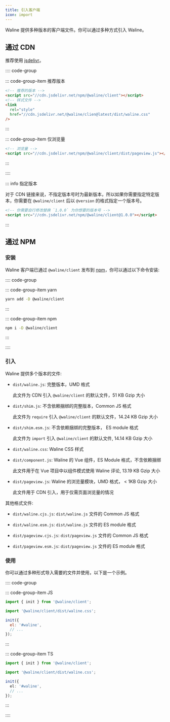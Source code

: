 ```yaml
---
title: 引入客户端
icon: import
---
```


Waline 提供多种版本的客户端文件。你可以通过多种方式引入 Waline。

<!-- more -->

## 通过 CDN

推荐使用 [jsdelivr](https://cdn.jsdelivr.net/npm/@waline/client/)。

:::: code-group

::: code-group-item 推荐版本

```html
<!-- 推荐的版本 -->
<script src="//cdn.jsdelivr.net/npm/@waline/client"></script>
<!-- 样式文件 -->
<link
  rel="style"
  href="//cdn.jsdelivr.net/@waline/clien@latest/dist/waline.css"
/>
```

:::

::: code-group-item 仅浏览量

```html
<!-- 浏览量 -->
<script src="//cdn.jsdelivr.net/npm/@waline/client/dist/pageview.js"></script>
```

:::

::::

::: info 指定版本

对于 CDN 链接来说，不指定版本号时为最新版本，所以如果你需要指定特定版本，你需要在 `@waline/client` 后以 `@version` 的格式指定一个版本号。

```html
<!-- 你需要自行修改替换 `1.0.0` 为你想要的版本号 -->
<script src="//cdn.jsdelivr.net/npm/@waline/client@1.0.0"></script>
```

:::

## 通过 NPM

### 安装

Waline 客户端已通过 `@waline/client` 发布到 [npm](https://www.npmjs.com/package/@waline/client)，你可以通过以下命令安装:

:::: code-group

::: code-group-item yarn

```bash
yarn add -D @waline/client
```

:::

::: code-group-item npm

```bash
npm i -D @waline/client
```

:::

::::

### 引入

Waline 提供多个版本的文件:

- `dist/waline.js`: 完整版本，UMD 格式

  此文件为 CDN 引入 `@waline/client` 的默认文件，51 KB Gzip 大小

- `dist/shim.js`: 不含依赖捆绑的完整版本，Common JS 格式

  此文件为 `require` 引入 `@waline/client` 的默认文件，14.24 KB Gzip 大小

- `dist/shim.esm.js`: 不含依赖捆绑的完整版本， ES module 格式

  此文件为 `import` 引入 `@waline/client` 的默认文件, 14.14 KB Gzip 大小

- `dist/waline.css`: Waline CSS 样式

- `dist/component.js`: Waline 的 Vue 组件，ES Module 格式，不含依赖捆绑

  此文件用于在 Vue 项目中以组件模式使用 Waline 评论, 13.19 KB Gzip 大小

- `dist/pageview.js`: Waline 的浏览量模块，UMD 格式， < 1KB Gzip 大小

  此文件用于 CDN 引入，用于仅需页面浏览量的情况

其他格式文件:

- `dist/waline.cjs.js`: `dist/waline.js` 文件的 Common JS 格式

- `dist/waline.esm.js`: `dist/waline.js` 文件的 ES module 格式

- `dist/pageview.cjs.js`: `dist/pageview.js` 文件的 Common JS 格式

- `dist/pageview.esm.js`: `dist/pageview.js` 文件的 ES module 格式

### 使用

你可以通过多种形式导入需要的文件并使用，以下是一个示例。

:::: code-group

::: code-group-item JS

```js {2,4,6-9}:line-numbers
import { init } from '@waline/client';

import '@waline/client/dist/waline.css';

init({
  el: '#waline',
  // ...
});
```

:::

::: code-group-item TS

```ts {2,4,6-9}:line-numbers
import { init } from '@waline/client';

import '@waline/client/dist/waline.css';

init({
  el: '#waline',
  // ...
});
```

:::

::::
